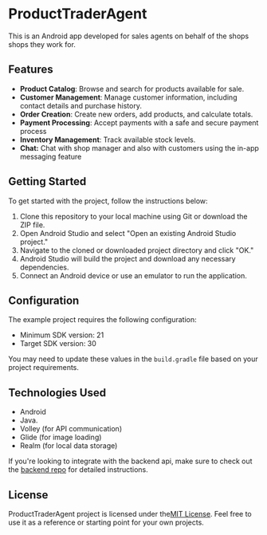 # ProductTraderAgent

This is an Android app developed for sales agents on behalf of the shops shops they work for. 

## Features

- **Product Catalog**: Browse and search for products available for sale.
- **Customer Management**: Manage customer information, including contact details and purchase history.
- **Order Creation**: Create new orders, add products, and calculate totals.
- **Payment Processing**: Accept payments with a safe and secure payment process
- **Inventory Management**: Track available stock levels.
- **Chat:** Chat with shop manager and also with customers using the in-app messaging feature


## Getting Started

To get started with the project, follow the instructions below:

1. Clone this repository to your local machine using Git or download the ZIP file.
2. Open Android Studio and select "Open an existing Android Studio project."
3. Navigate to the cloned or downloaded project directory and click "OK."
4. Android Studio will build the project and download any necessary dependencies.
5. Connect an Android device or use an emulator to run the application.


## Configuration

The example project requires the following configuration:

- Minimum SDK version: 21
- Target SDK version: 30

You may need to update these values in the `build.gradle` file based on your project requirements.


## Technologies Used

- Android
- Java.
- Volley (for API communication)
- Glide (for image loading)
- Realm (for local data storage)


If you're looking to integrate with the backend api, make sure to check out the  [backend repo](https://github.com/cgardesey/product_trader_apps_backend) for detailed instructions.

## License

ProductTraderAgent project is licensed under the[MIT License](https://opensource.org/licenses/MIT). Feel free to use it as a reference or starting point for your own projects.
